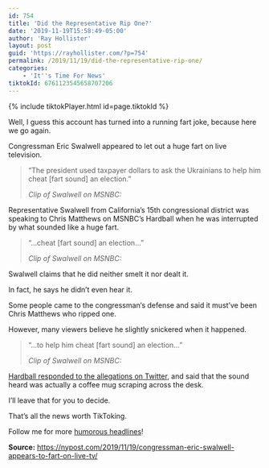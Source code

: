 ```yaml
---
id: 754
title: 'Did the Representative Rip One?'
date: '2019-11-19T15:58:49-05:00'
author: 'Ray Hollister'
layout: post
guid: 'https://rayhollister.com/?p=754'
permalink: /2019/11/19/did-the-representative-rip-one/
categories:
    - 'It''s Time For News'
tiktokId: 6761123545658707206
---
```


{% include tiktokPlayer.html id=page.tiktokId %}

Well, I guess this account has turned into a running fart joke, because here we go again.

Congressman Eric Swalwell appeared to let out a huge fart on live television.

> “The president used taxpayer dollars to ask the Ukrainians to help him cheat \[fart sound\] an election.”
> 
> <cite>*Clip of Swalwell on MSNBC:*</cite>

Representative Swalwell from California’s 15th congressional district was speaking to Chris Matthews on MSNBC’s Hardball when he was interrupted by what sounded like a huge fart.

> “…cheat \[fart sound\] an election…”
> 
> <cite>*Clip of Swalwell on MSNBC:*</cite>

Swalwell claims that he did neither smelt it nor dealt it.

In fact, he says he didn’t even hear it.

Some people came to the congressman‘s defense and said it must’ve been Chris Matthews who ripped one.

However, many viewers believe he slightly snickered when it happened.

> “…to help him cheat \[fart sound\] an election…”
> 
> <cite>*Clip of Swalwell on MSNBC:*</cite>

[Hardball responded to the allegations on Twitter](https://twitter.com/hardball/status/1196639020056494081), and said that the sound heard was actually a coffee mug scraping across the desk.

I’ll leave that for you to decide.

That’s all the news worth TikToking.

Follow me for more [humorous headlines](http://tiktok.com/@rayhollister3)!

**Source:** <https://nypost.com/2019/11/19/congressman-eric-swalwell-appears-to-fart-on-live-tv/>